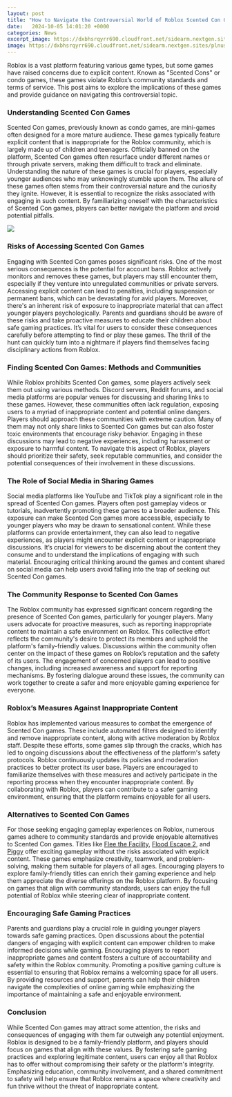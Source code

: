 ```yaml
---
layout: post
title: "How to Navigate the Controversial World of Roblox Scented Con Games"
date:   2024-10-05 14:01:20 +0000
categories: News
excerpt_image: https://dxbhsrqyrr690.cloudfront.net/sidearm.nextgen.sites/plnusealions.com/images/responsive_2023/default_image.png
image: https://dxbhsrqyrr690.cloudfront.net/sidearm.nextgen.sites/plnusealions.com/images/responsive_2023/default_image.png
---
```


Roblox is a vast platform featuring various game types, but some games have raised concerns due to explicit content. Known as "Scented Cons" or condo games, these games violate Roblox’s community standards and terms of service. This post aims to explore the implications of these games and provide guidance on navigating this controversial topic.
### Understanding Scented Con Games
Scented Con games, previously known as condo games, are mini-games often designed for a more mature audience. These games typically feature explicit content that is inappropriate for the Roblox community, which is largely made up of children and teenagers. Officially banned on the platform, Scented Con games often resurface under different names or through private servers, making them difficult to track and eliminate.
Understanding the nature of these games is crucial for players, especially younger audiences who may unknowingly stumble upon them. The allure of these games often stems from their controversial nature and the curiosity they ignite. However, it is essential to recognize the risks associated with engaging in such content. By familiarizing oneself with the characteristics of Scented Con games, players can better navigate the platform and avoid potential pitfalls.

![](https://dxbhsrqyrr690.cloudfront.net/sidearm.nextgen.sites/plnusealions.com/images/responsive_2023/default_image.png)
### Risks of Accessing Scented Con Games
Engaging with Scented Con games poses significant risks. One of the most serious consequences is the potential for account bans. Roblox actively monitors and removes these games, but players may still encounter them, especially if they venture into unregulated communities or private servers. Accessing explicit content can lead to penalties, including suspension or permanent bans, which can be devastating for avid players.
Moreover, there's an inherent risk of exposure to inappropriate material that can affect younger players psychologically. Parents and guardians should be aware of these risks and take proactive measures to educate their children about safe gaming practices. It’s vital for users to consider these consequences carefully before attempting to find or play these games. The thrill of the hunt can quickly turn into a nightmare if players find themselves facing disciplinary actions from Roblox.
### Finding Scented Con Games: Methods and Communities
While Roblox prohibits Scented Con games, some players actively seek them out using various methods. Discord servers, Reddit forums, and social media platforms are popular venues for discussing and sharing links to these games. However, these communities often lack regulation, exposing users to a myriad of inappropriate content and potential online dangers.
Players should approach these communities with extreme caution. Many of them may not only share links to Scented Con games but can also foster toxic environments that encourage risky behavior. Engaging in these discussions may lead to negative experiences, including harassment or exposure to harmful content. To navigate this aspect of Roblox, players should prioritize their safety, seek reputable communities, and consider the potential consequences of their involvement in these discussions.
### The Role of Social Media in Sharing Games
Social media platforms like YouTube and TikTok play a significant role in the spread of Scented Con games. Players often post gameplay videos or tutorials, inadvertently promoting these games to a broader audience. This exposure can make Scented Con games more accessible, especially to younger players who may be drawn to sensational content.
While these platforms can provide entertainment, they can also lead to negative experiences, as players might encounter explicit content or inappropriate discussions. It’s crucial for viewers to be discerning about the content they consume and to understand the implications of engaging with such material. Encouraging critical thinking around the games and content shared on social media can help users avoid falling into the trap of seeking out Scented Con games.
### The Community Response to Scented Con Games
The Roblox community has expressed significant concern regarding the presence of Scented Con games, particularly for younger players. Many users advocate for proactive measures, such as reporting inappropriate content to maintain a safe environment on Roblox. This collective effort reflects the community's desire to protect its members and uphold the platform's family-friendly values.
Discussions within the community often center on the impact of these games on Roblox’s reputation and the safety of its users. The engagement of concerned players can lead to positive changes, including increased awareness and support for reporting mechanisms. By fostering dialogue around these issues, the community can work together to create a safer and more enjoyable gaming experience for everyone.
### Roblox’s Measures Against Inappropriate Content
Roblox has implemented various measures to combat the emergence of Scented Con games. These include automated filters designed to identify and remove inappropriate content, along with active moderation by Roblox staff. Despite these efforts, some games slip through the cracks, which has led to ongoing discussions about the effectiveness of the platform's safety protocols.
Roblox continuously updates its policies and moderation practices to better protect its user base. Players are encouraged to familiarize themselves with these measures and actively participate in the reporting process when they encounter inappropriate content. By collaborating with Roblox, players can contribute to a safer gaming environment, ensuring that the platform remains enjoyable for all users.
### Alternatives to Scented Con Games
For those seeking engaging gameplay experiences on Roblox, numerous games adhere to community standards and provide enjoyable alternatives to Scented Con games. Titles like [Flee the Facility](https://us.edu.vn/en/Flee_the_Facility), [Flood Escape 2](https://us.edu.vn/en/Flood_Escape_2), and [Piggy](https://us.edu.vn/en/Piggy_(Roblox)) offer exciting gameplay without the risks associated with explicit content. These games emphasize creativity, teamwork, and problem-solving, making them suitable for players of all ages.
Encouraging players to explore family-friendly titles can enrich their gaming experience and help them appreciate the diverse offerings on the Roblox platform. By focusing on games that align with community standards, users can enjoy the full potential of Roblox while steering clear of inappropriate content.
### Encouraging Safe Gaming Practices
Parents and guardians play a crucial role in guiding younger players towards safe gaming practices. Open discussions about the potential dangers of engaging with explicit content can empower children to make informed decisions while gaming. Encouraging players to report inappropriate games and content fosters a culture of accountability and safety within the Roblox community.
Promoting a positive gaming culture is essential to ensuring that Roblox remains a welcoming space for all users. By providing resources and support, parents can help their children navigate the complexities of online gaming while emphasizing the importance of maintaining a safe and enjoyable environment.
### Conclusion
While Scented Con games may attract some attention, the risks and consequences of engaging with them far outweigh any potential enjoyment. Roblox is designed to be a family-friendly platform, and players should focus on games that align with these values. By fostering safe gaming practices and exploring legitimate content, users can enjoy all that Roblox has to offer without compromising their safety or the platform's integrity. Emphasizing education, community involvement, and a shared commitment to safety will help ensure that Roblox remains a space where creativity and fun thrive without the threat of inappropriate content.